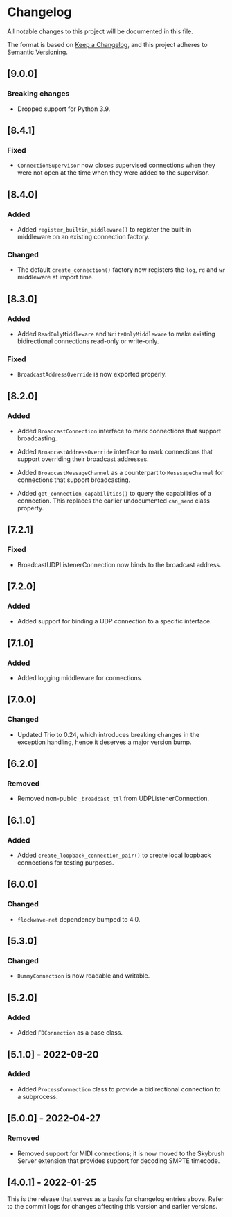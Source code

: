 # Changelog

All notable changes to this project will be documented in this file.

The format is based on [Keep a Changelog](https://keepachangelog.com/en/1.0.0/),
and this project adheres to [Semantic Versioning](https://semver.org/spec/v2.0.0.html).

## [9.0.0]

### Breaking changes

- Dropped support for Python 3.9.

## [8.4.1]

### Fixed

- `ConnectionSupervisor` now closes supervised connections when they were not
  open at the time when they were added to the supervisor.

## [8.4.0]

### Added

- Added `register_builtin_middleware()` to register the built-in middleware on
  an existing connection factory.

### Changed

- The default `create_connection()` factory now registers the `log`, `rd` and
  `wr` middleware at import time.

## [8.3.0]

### Added

- Added `ReadOnlyMiddleware` and `WriteOnlyMiddleware` to make existing
  bidirectional connections read-only or write-only.

### Fixed

- `BroadcastAddressOverride` is now exported properly.

## [8.2.0]

### Added

- Added `BroadcastConnection` interface to mark connections that support
  broadcasting.

- Added `BroadcastAddressOverride` interface to mark connections that support
  overriding their broadcast addresses.

- Added `BroadcastMessageChannel` as a counterpart to `MesssageChannel` for
  connections that support broadcasting.

- Added `get_connection_capabilities()` to query the capabilities of a
  connection. This replaces the earlier undocumented `can_send` class
  property.

## [7.2.1]

### Fixed

- BroadcastUDPListenerConnection now binds to the broadcast address.

## [7.2.0]

### Added

- Added support for binding a UDP connection to a specific interface.

## [7.1.0]

### Added

- Added logging middleware for connections.

## [7.0.0]

### Changed

- Updated Trio to 0.24, which introduces breaking changes in the exception
  handling, hence it deserves a major version bump.

## [6.2.0]

### Removed

- Removed non-public `_broadcast_ttl` from UDPListenerConnection.

## [6.1.0]

### Added

- Added `create_loopback_connection_pair()` to create local loopback connections
  for testing purposes.

## [6.0.0]

### Changed

- `flockwave-net` dependency bumped to 4.0.

## [5.3.0]

### Changed

- `DummyConnection` is now readable and writable.

## [5.2.0]

### Added

- Added `FDConnection` as a base class.

## [5.1.0] - 2022-09-20

### Added

- Added `ProcessConnection` class to provide a bidirectional connection to a
  subprocess.

## [5.0.0] - 2022-04-27

### Removed

- Removed support for MIDI connections; it is now moved to the Skybrush Server
  extension that provides support for decoding SMPTE timecode.

## [4.0.1] - 2022-01-25

This is the release that serves as a basis for changelog entries above. Refer
to the commit logs for changes affecting this version and earlier versions.
